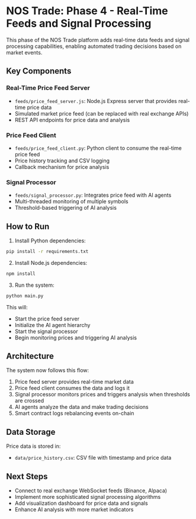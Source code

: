 # NOS Trade: Phase 4 - Real-Time Feeds and Signal Processing

This phase of the NOS Trade platform adds real-time data feeds and signal processing capabilities, enabling automated trading decisions based on market events.

## Key Components

### Real-Time Price Feed Server
- `feeds/price_feed_server.js`: Node.js Express server that provides real-time price data
- Simulated market price feed (can be replaced with real exchange APIs)
- REST API endpoints for price data and analysis

### Price Feed Client
- `feeds/price_feed_client.py`: Python client to consume the real-time price feed
- Price history tracking and CSV logging
- Callback mechanism for price analysis

### Signal Processor
- `feeds/signal_processor.py`: Integrates price feed with AI agents
- Multi-threaded monitoring of multiple symbols
- Threshold-based triggering of AI analysis

## How to Run

1. Install Python dependencies:
```bash
pip install -r requirements.txt
```

2. Install Node.js dependencies:
```bash
npm install
```

3. Run the system:
```bash
python main.py
```

This will:
- Start the price feed server
- Initialize the AI agent hierarchy
- Start the signal processor
- Begin monitoring prices and triggering AI analysis

## Architecture

The system now follows this flow:
1. Price feed server provides real-time market data
2. Price feed client consumes the data and logs it
3. Signal processor monitors prices and triggers analysis when thresholds are crossed
4. AI agents analyze the data and make trading decisions
5. Smart contract logs rebalancing events on-chain

## Data Storage

Price data is stored in:
- `data/price_history.csv`: CSV file with timestamp and price data

## Next Steps

- Connect to real exchange WebSocket feeds (Binance, Alpaca)
- Implement more sophisticated signal processing algorithms
- Add visualization dashboard for price data and signals
- Enhance AI analysis with more market indicators 